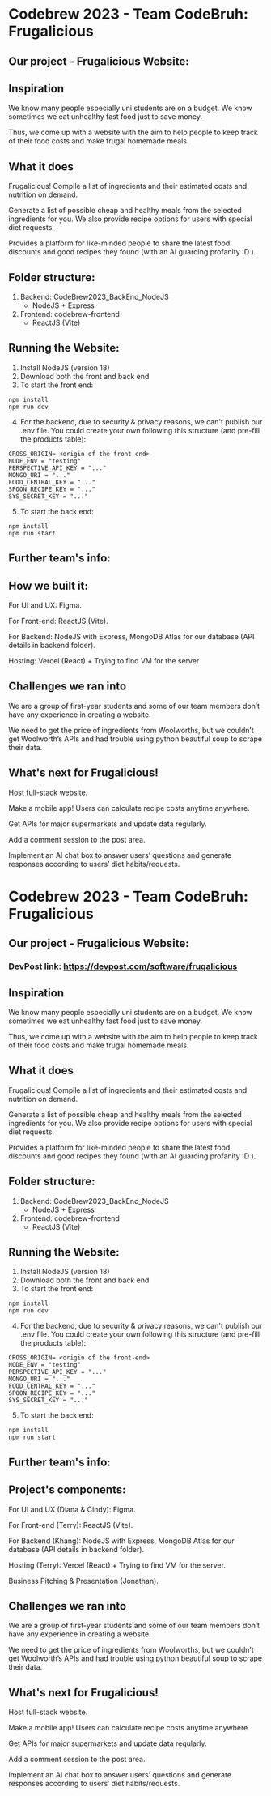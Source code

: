 # Codebrew 2023 - Team CodeBruh: Frugalicious
## Our project - Frugalicious Website:
## Inspiration
We know many people especially uni students are on a budget. We know sometimes we eat unhealthy fast food just to save money.

Thus, we come up with a website with the aim to help people to keep track of their food costs and make frugal homemade meals.

## What it does
Frugalicious! Compile a list of ingredients and their estimated costs and nutrition on demand.

Generate a list of possible cheap and healthy meals from the selected ingredients for you. We also provide recipe options for users with special diet requests.

Provides a platform for like-minded people to share the latest food discounts and good recipes they found (with an AI guarding profanity :D ).

## Folder structure:
1. Backend: CodeBrew2023_BackEnd_NodeJS
    * NodeJS + Express
2. Frontend: codebrew-frontend
    * ReactJS (Vite)

## Running the Website:
1. Install NodeJS (version 18)
2. Download both the front and back end
3. To start the front end: 
``` 
npm install
npm run dev 
```
4. For the backend, due to security & privacy reasons, we can't publish our .env file. You could create your own following this structure (and pre-fill the products table):
```
CROSS_ORIGIN= <origin of the front-end> 
NODE_ENV = "testing"
PERSPECTIVE_API_KEY = "..."
MONGO_URI = "..."
FOOD_CENTRAL_KEY = "..."
SPOON_RECIPE_KEY = "..."
SYS_SECRET_KEY = "..."
```
5. To start the back end: 
``` 
npm install
npm run start 
```



## Further team's info:
## How we built it:
For UI and UX: Figma.

For Front-end: ReactJS (Vite).

For Backend: NodeJS with Express, MongoDB Atlas for our database (API details in backend folder).

Hosting: Vercel (React) + Trying to find VM for the server

## Challenges we ran into
We are a group of first-year students and some of our team members don’t have any experience in creating a website.

We need to get the price of ingredients from Woolworths, but we couldn’t get Woolworth’s APIs and had trouble using python beautiful soup to scrape their data.


## What's next for Frugalicious!
Host full-stack website.

Make a mobile app! Users can calculate recipe costs anytime anywhere.

Get APIs for major supermarkets and update data regularly.

Add a comment session to the post area.

Implement an AI chat box to answer users’ questions and generate responses according to users’ diet habits/requests.
# Codebrew 2023 - Team CodeBruh: Frugalicious
## Our project - Frugalicious Website:
### DevPost link: https://devpost.com/software/frugalicious
## Inspiration
We know many people especially uni students are on a budget. We know sometimes we eat unhealthy fast food just to save money.

Thus, we come up with a website with the aim to help people to keep track of their food costs and make frugal homemade meals.

## What it does
Frugalicious! Compile a list of ingredients and their estimated costs and nutrition on demand.

Generate a list of possible cheap and healthy meals from the selected ingredients for you. We also provide recipe options for users with special diet requests.

Provides a platform for like-minded people to share the latest food discounts and good recipes they found (with an AI guarding profanity :D ).

## Folder structure:
1. Backend: CodeBrew2023_BackEnd_NodeJS
    * NodeJS + Express
2. Frontend: codebrew-frontend
    * ReactJS (Vite)

## Running the Website:
1. Install NodeJS (version 18)
2. Download both the front and back end
3. To start the front end: 
``` 
npm install
npm run dev 
```
4. For the backend, due to security & privacy reasons, we can't publish our .env file. You could create your own following this structure (and pre-fill the products table):
```
CROSS_ORIGIN= <origin of the front-end> 
NODE_ENV = "testing"
PERSPECTIVE_API_KEY = "..."
MONGO_URI = "..."
FOOD_CENTRAL_KEY = "..."
SPOON_RECIPE_KEY = "..."
SYS_SECRET_KEY = "..."
```
5. To start the back end: 
``` 
npm install
npm run start 
```



## Further team's info:
## Project's components:
For UI and UX (Diana & Cindy): Figma.

For Front-end (Terry): ReactJS (Vite).

For Backend (Khang): NodeJS with Express, MongoDB Atlas for our database (API details in backend folder).

Hosting (Terry): Vercel (React) + Trying to find VM for the server.

Business Pitching & Presentation (Jonathan).

## Challenges we ran into
We are a group of first-year students and some of our team members don’t have any experience in creating a website.

We need to get the price of ingredients from Woolworths, but we couldn’t get Woolworth’s APIs and had trouble using python beautiful soup to scrape their data.


## What's next for Frugalicious!
Host full-stack website.

Make a mobile app! Users can calculate recipe costs anytime anywhere.

Get APIs for major supermarkets and update data regularly.

Add a comment session to the post area.

Implement an AI chat box to answer users’ questions and generate responses according to users’ diet habits/requests.
